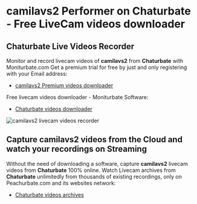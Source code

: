 # camilavs2 Performer on Chaturbate - Free LiveCam videos downloader

## Chaturbate Live Videos Recorder

Monitor and record livecam videos of **camilavs2** from **Chaturbate** with Moniturbate.com
Get a premium trial for free by just and only registering with your Email address:
* [camilavs2 Premium videos downloader](https://moniturbate.com/request-demo-licence-key.html)

Free livecam videos downloader - Moniturbate Software:
* [Chaturbate videos downloader](https://moniturbate.com/moniturbate-download-software.html)

![camilavs2 livecam videos recorder](https://peachurnet.com/templates/moniturbate-software.png)


## Capture camilavs2 videos from the Cloud and watch your recordings on Streaming

Without the need of downloading a software, capture **camilavs2** livecam videos from **Chaturbate** 100% online.
Watch Livecam archives from **Chaturbate** unlimitedly from thousands of existing recordings, only on Peachurbate.com and its websites network:
* [Chaturbate videos archives](https://peachurnet.com/)